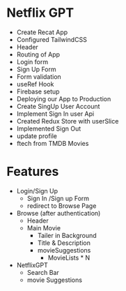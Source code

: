 # Netflix GPT

- Create Recat App
- Configured TailwindCSS
- Header
- Routing of App
- Login form
- Sign Up Form 
- Form validation
- useRef Hook
- Firebase setup
- Deploying our App to Production
- Create SingUp User Account
- Implement Sign In user Api
- Created Redux Store with userSlice
- Implemented Sign Out
- update profile
- ftech from TMDB Movies


# Features
- Login/Sign Up
    - Sign In /Sign up Form
    - redirect to Browse Page
- Browse (after authentication)
    - Header
    - Main Movie
        - Tailer in Background
        - Title & Description
        - movieSuggestions
            - MovieLists * N
- NetflixGPT
    - Search Bar
    - movie Suggestions
    


